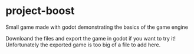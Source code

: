 # project-boost
Small game made with godot demonstrating the basics of the game engine

Downloand the files and export the game in godot if you want to try it! Unfortunately the exported game is too big of a file to add here.
